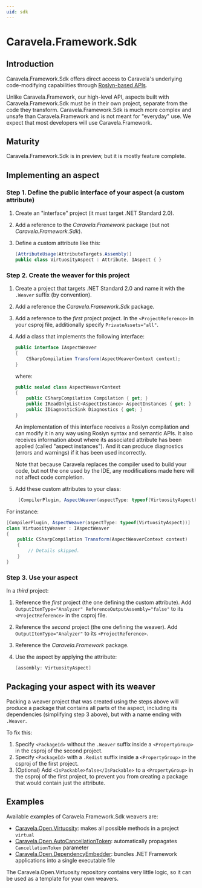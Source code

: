 ```yaml
---
uid: sdk
---
```


# Caravela.Framework.Sdk

## Introduction

Caravela.Framework.Sdk offers direct access to Caravela's underlying code-modifying capabilities through [Roslyn-based APIs](https://docs.microsoft.com/en-us/dotnet/csharp/roslyn-sdk/compiler-api-model). 

Unlike Caravela.Framework, our high-level API, aspects built with Caravela.Framework.Sdk must be in their own project, separate from
the code they transform. Caravela.Framework.Sdk is much more complex and unsafe than Caravela.Framework and is not meant for "everyday" use.
We expect that most developers will use Caravela.Framework.

## Maturity

Caravela.Framework.Sdk is in preview, but it is mostly feature complete.

## Implementing an aspect

### Step 1. Define the public interface of your aspect (a custom attribute)

1. Create an "interface" project (it must target .NET Standard 2.0).
2. Add a reference to the _Caravela.Framework_ package (but not  _Caravela.Framework.Sdk_).
3. Define a custom attribute like this:

    ```cs
    [AttributeUsage(AttributeTargets.Assembly)]
    public class VirtuosityAspect : Attribute, IAspect { }
    ```

### Step 2. Create the weaver for this project

1. Create a project that targets .NET Standard 2.0 and name it with the `.Weaver` suffix (by convention).
2. Add a reference the _Caravela.Framework.Sdk_ package.
3. Add a reference to the _first_ project project. In the `<ProjectReference>` in your csproj file, additionally specify `PrivateAssets="all"`.
3. Add a class that implements the following interface:

    ```c#
    public interface IAspectWeaver
    {
        CSharpCompilation Transform(AspectWeaverContext context);
    }
    ```

    where:

    ```c#
    public sealed class AspectWeaverContext
    {
        public CSharpCompilation Compilation { get; }
        public IReadOnlyList<AspectInstance> AspectInstances { get; }
        public IDiagnosticSink Diagnostics { get; }
    }
    ```

    An implementation of this interface receives a Roslyn compilation and can modify it in any way using Roslyn syntax and semantic APIs. It also receives information about where its associated attribute has been applied (called "aspect instances"). And it can produce diagnostics (errors and warnings) if it has been used incorrectly.

    Note that because Caravela replaces the compiler used to build your code, but not the one used by the IDE, any modifications made here will not affect code completion.


4. Add these custom attributes to your class: 
   
   ```cs
    [CompilerPlugin, AspectWeaver(aspectType: typeof(VirtuosityAspect))]
    ```


For instance:

```cs
[CompilerPlugin, AspectWeaver(aspectType: typeof(VirtuosityAspect))]
class VirtuosityWeaver : IAspectWeaver
{
    public CSharpCompilation Transform(AspectWeaverContext context)
    {
        // Details skipped.
    }
}
```

### Step 3. Use your aspect

In a _third_ project:

1. Reference the _first_ project (the one defining the custom attribute). Add `OutputItemType="Analyzer" ReferenceOutputAssembly="false"` to its `<ProjectReference>` in the csproj file.
2. Reference the _second_ project (the one defining the weaver). Add `OutputItemType="Analyzer"` to its `<ProjectReference>`.
3. Reference the _Caravela.Framework_ package.
4. Use the aspect by applying the attribute:

    ```c#
    [assembly: VirtuosityAspect]
    ```

## Packaging your aspect with its weaver

Packing a weaver project that was created using the steps above will produce a package that contains all parts of the aspect, including its dependencies (simplifying step 3 above), but with a name ending with `.Weaver`.

To fix this:

1. Specify `<PackageId>` without the `.Weaver` suffix inside a `<PropertyGroup>` in the csproj of the second project.
2. Specify `<PackageId>` with a `.Redist` suffix inside a `<PropertyGroup>` in the csproj of the first project.
3. (Optional) Add `<IsPackable>false</IsPackable>` to a `<PropertyGroup>` in the csproj of the first project, to prevent you from creating a package that would contain just the attribute.

## Examples

Available examples of Caravela.Framework.Sdk weavers are:

* [Caravela.Open.Virtuosity](https://github.com/postsharp/Caravela.Open.Virtuosity): makes all possible methods in a project `virtual`
* [Caravela.Open.AutoCancellationToken](https://github.com/postsharp/Caravela.Open.AutoCancellationToken): automatically propagates `CancellationToken` parameter
* [Caravela.Open.DependencyEmbedder](https://github.com/postsharp/Caravela.Open.DependencyEmbedder): bundles .NET Framework applications into a single executable file

The Caravela.Open.Virtuosity repository contains very little logic, so it can be used as a template for your own weavers.
